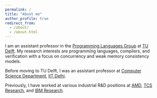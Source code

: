 ```yaml
---
permalink: /
title: "About me"
author_profile: true
redirect_from: 
  - /about/
  - /about.html
---
```


I am an assistant professor in the [Programming Languages Group](https://pl.ewi.tudelft.nl) at [TU Delft](https://www.tudelft.nl). My research interests are programming languages, compilers, and verification with a focus on concurrency and weak memory consistency models.

Before moving to TU Delft, I was an assistant professor at [Computer Science Department](https://www.tudelft.nl), [IIT Delhi](https://home.iitd.ac.in).

Previously, I have worked at various industrial R&D positions at [AMD](https://www.amd.com/), [TCS Research](https://en.wikipedia.org/wiki/Tata_Research_Development_and_Design_Centre), and [IBM Research](http://www.research.ibm.com/labs/india/).
